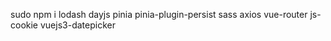 sudo npm i lodash dayjs pinia pinia-plugin-persist sass axios vue-router js-cookie vuejs3-datepicker